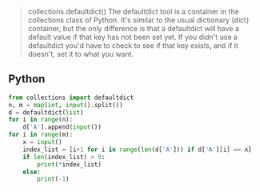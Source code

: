 >collections.defaultdict()
The defaultdict tool is a container in the collections class of Python. It's similar to the usual dictionary (dict) container, but the only difference is that a defaultdict will have a default value if that key has not been set yet. If you didn't use a defaultdict you'd have to check to see if that key exists, and if it doesn't, set it to what you want.


## Python
```python
from collections import defaultdict 
n, m = map(int, input().split())
d = defaultdict(list)
for i in range(n):
    d['A'].append(input())
for i in range(m):
    x = input()
    index_list = [i+1 for i in range(len(d['A'])) if d['A'][i] == x]
    if len(index_list) > 0:
        print(*index_list)
    else:
        print(-1)
```